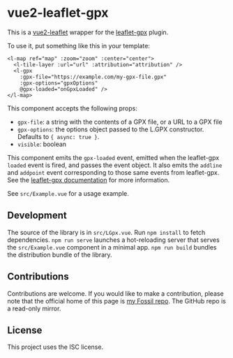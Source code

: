 # vue2-leaflet-gpx

This is a [vue2-leaflet](https://github.com/KoRiGaN/Vue2Leaflet) wrapper for the [leaflet-gpx](https://github.com/mpetazzoni/leaflet-gpx) plugin.

To use it, put something like this in your template:

```
<l-map ref="map" :zoom="zoom" :center="center">
  <l-tile-layer :url="url" :attribution="attribution" />
  <l-gpx
    :gpx-file="https://example.com/my-gpx-file.gpx"
    :gpx-options="gpxOptions"
    @gpx-loaded="onGpxLoaded" />
</l-map>
```

This component accepts the following props:

* `gpx-file`: a string with the contents of a GPX file, or a URL to a GPX file
* `gpx-options`: the options object passed to the L.GPX constructor. Defaults to `{ async: true }`.
* `visible`: boolean

This component emits the `gpx-loaded` event, emitted when the leaflet-gpx `loaded` event is fired, and passes the event object. It also emits the `addline` and `addpoint` event corresponding to those same events from leaflet-gpx. See the [leaflet-gpx documentation](https://github.com/mpetazzoni/leaflet-gpx/blob/master/README.md) for
more information.

See `src/Example.vue` for a usage example.

## Development

The source of the library is in `src/LGpx.vue`. Run `npm install` to fetch dependencies. `npm run serve` launches a hot-reloading server that serves the `src/Example.vue` component in a minimal app. `npm run build` bundles the distribution bundle of the library.

## Contributions

Contributions are welcome. If you would like to make a contribution, please note that the official home of this page is [my Fossil repo](https://fossil.trevorcook.name/repos/vue2-leaflet-gpx/home). The GitHub repo is a read-only mirror.

## License

This project uses the ISC license.

